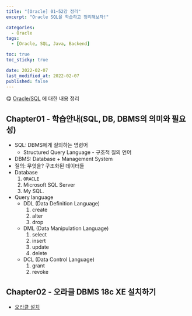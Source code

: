 ```yaml
---
title: "[Oracle] 01~52강 정리"
excerpt: "Oracle SQL을 학습하고 정리해보자!"

categories:
  - Oracle
tags:
  - [Oracle, SQL, Java, Backend]

toc: true
toc_sticky: true

date: 2022-02-07
last_modified_at: 2022-02-07
published: false
---
```


😋 [Oracle/SQL](https://www.youtube.com/watch?v=pGlkIFrY9QY&list=PLq8wAnVUcTFVq7RD1kuUwkdWabxvDGzfu&index=1) 에 대한 내용 정리

## Chapter01 - 학습안내(SQL, DB, DBMS의 의미와 필요성)

- SQL: DBMS에게 질의하는 명령어
  - Structured Query Language - 구조적 질의 언어
- DBMS: Database + Management System
- 질의: 무엇을? 구조화된 데이터들
- Database
  1. `ORACLE`
  1. Microsoft SQL Server
  1. My SQL.
- Query language
  - DDL (Data Definition Language)
    1. create
    1. alter
    1. drop
  - DML (Data Manipulation Language)
    1. select
    1. insert
    1. update
    1. delete
  - DCL (Data Control Language)
    1. grant
    1. revoke

## Chapter02 - 오라클 DBMS 18c XE 설치하기

- [오라클 설치](https://www.oracle.com/kr/downloads/)
